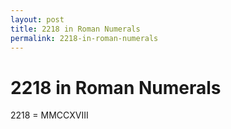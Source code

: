 ```yaml
---
layout: post
title: 2218 in Roman Numerals
permalink: 2218-in-roman-numerals
---
```


# 2218 in Roman Numerals

2218 = MMCCXVIII
